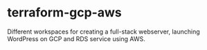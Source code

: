 # terraform-gcp-aws
Different workspaces for creating a full-stack webserver, launching WordPress on GCP and RDS service using AWS.

